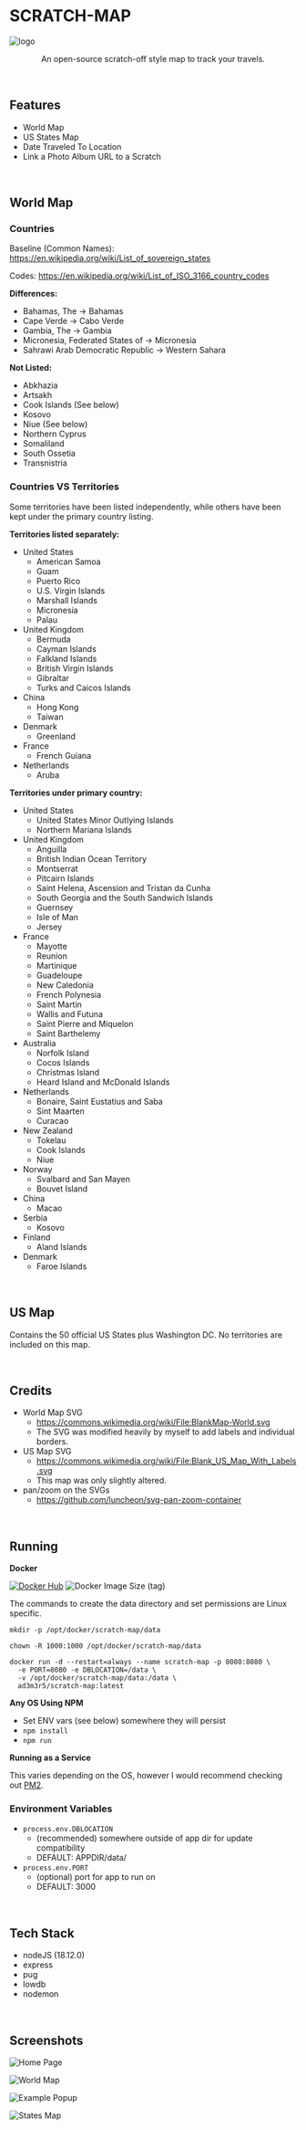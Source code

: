 # SCRATCH-MAP

![logo](https://user-images.githubusercontent.com/11009228/201435148-647ed019-7cec-4e75-bce9-a4d1972fb4e9.jpg)

<p style="text-align: center;">An open-source scratch-off style map to track your travels.</p>
<br/>

## Features
  * World Map
  * US States Map
  * Date Traveled To Location
  * Link a Photo Album URL to a Scratch

<br/>

## World Map

### Countries
Baseline (Common Names): https://en.wikipedia.org/wiki/List_of_sovereign_states

Codes: https://en.wikipedia.org/wiki/List_of_ISO_3166_country_codes

**Differences:**
* Bahamas, The -> Bahamas
* Cape Verde -> Cabo Verde
* Gambia, The -> Gambia
* Micronesia, Federated States of -> Micronesia
* Sahrawi Arab Democratic Republic -> Western Sahara

**Not Listed:**
* Abkhazia
* Artsakh
* Cook Islands (See below)
* Kosovo
* Niue (See below)
* Northern Cyprus
* Somaliland
* South Ossetia
* Transnistria

### Countries VS Territories
Some territories have been listed independently, while others have been kept under the primary country listing.

**Territories listed separately:**
* United States
  * American Samoa
  * Guam
  * Puerto Rico
  * U.S. Virgin Islands
  * Marshall Islands
  * Micronesia
  * Palau
* United Kingdom
  * Bermuda
  * Cayman Islands
  * Falkland Islands
  * British Virgin Islands
  * Gibraltar
  * Turks and Caicos Islands
* China
  * Hong Kong
  * Taiwan
* Denmark
  * Greenland
* France
  * French Guiana
* Netherlands
  * Aruba

**Territories under primary country:**
* United States
  * United States Minor Outlying Islands
  * Northern Mariana Islands
* United Kingdom
  * Anguilla
  * British Indian Ocean Territory
  * Montserrat
  * Pitcairn Islands
  * Saint Helena, Ascension and Tristan da Cunha
  * South Georgia and the South Sandwich Islands
  * Guernsey
  * Isle of Man
  * Jersey
* France
  * Mayotte
  * Reunion
  * Martinique
  * Guadeloupe
  * New Caledonia
  * French Polynesia
  * Saint Martin
  * Wallis and Futuna
  * Saint Pierre and Miquelon
  * Saint Barthelemy
* Australia
  * Norfolk Island
  * Cocos Islands
  * Christmas Island
  * Heard Island and McDonald Islands
* Netherlands
  * Bonaire, Saint Eustatius and Saba
  * Sint Maarten
  * Curacao
* New Zealand
  * Tokelau
  * Cook Islands
  * Niue
* Norway
  * Svalbard and San Mayen
  * Bouvet Island
* China
  * Macao
* Serbia
  * Kosovo
* Finland
  * Aland Islands
* Denmark
  * Faroe Islands

<br/>

## US Map
Contains the 50 official US States plus Washington DC.
No territories are included on this map.

<br/>

## Credits
* World Map SVG
  * https://commons.wikimedia.org/wiki/File:BlankMap-World.svg
  * The SVG was modified heavily by myself to add labels and individual borders.
* US Map SVG
  * https://commons.wikimedia.org/wiki/File:Blank_US_Map_With_Labels.svg
  * This map was only slightly altered.
* pan/zoom on the SVGs
  * https://github.com/luncheon/svg-pan-zoom-container

<br/>

## Running
**Docker**

[![Docker Hub](https://img.shields.io/badge/DockerHub-image-blue?logo=docker&style=plastic)](https://hub.docker.com/r/ad3m3r5/scratch-map) ![Docker Image Size (tag)](https://img.shields.io/docker/image-size/ad3m3r5/scratch-map/latest?logo=docker&style=plastic)

The commands to create the data directory and set permissions are Linux specific.

```
mkdir -p /opt/docker/scratch-map/data

chown -R 1000:1000 /opt/docker/scratch-map/data

docker run -d --restart=always --name scratch-map -p 8080:8080 \
  -e PORT=8080 -e DBLOCATION=/data \
  -v /opt/docker/scratch-map/data:/data \
  ad3m3r5/scratch-map:latest
```

**Any OS Using NPM**
* Set ENV vars (see below) somewhere they will persist
* `npm install`
* `npm run`

**Running as a Service**

This varies depending on the OS, however I would recommend checking out [PM2](https://pm2.keymetrics.io/).

### Environment Variables
  * `process.env.DBLOCATION`
    * (recommended) somewhere outside of app dir for update compatibility
    * DEFAULT: APPDIR/data/
  * `process.env.PORT`
    * (optional) port for app to run on
    * DEFAULT: 3000

<br/>

## Tech Stack
* nodeJS (18.12.0)
* express
* pug
* lowdb
* nodemon

<br/>

## Screenshots

![Home Page](https://user-images.githubusercontent.com/11009228/201389392-2dfeabac-0ce3-4aca-9706-88a49b5cb746.png)

![World Map](https://user-images.githubusercontent.com/11009228/201389466-269d0fe5-88e0-42d6-bd9e-fe1fe79befb8.png)

![Example Popup](https://user-images.githubusercontent.com/11009228/201492766-4c1a7614-6d48-411f-90e4-97ac9a6f4ca1.png)

![States Map](https://user-images.githubusercontent.com/11009228/201389708-1e3643a1-1cf6-4f23-98ec-e34a72acafd0.png)
